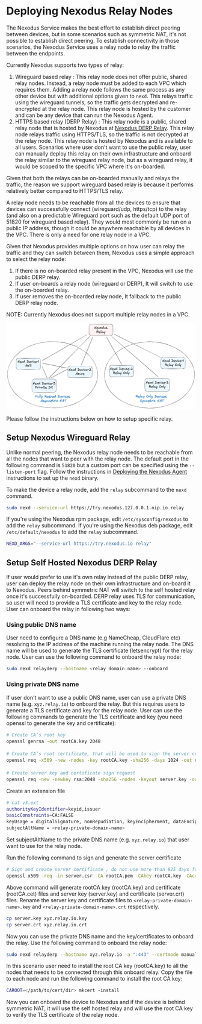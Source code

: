# Deploying Nexodus Relay Nodes

The Nexodus Service makes the best effort to establish direct peering between devices, but in some scenarios such as symmetric NAT, it's not possible to establish direct peering. To establish connectivity in those scenarios, the Nexodus Service uses a relay node to relay the traffic between the endpoints.

Currently Nexodus supports two types of relay:

1. Wireguard based relay :
    This relay node does not offer public, shared relay nodes. Instead, a relay node must be added to each VPC which requires them. Adding a relay node follows the same process as any other device but with additional options given to `nexd`. This relays traffic using the wireguard tunnels, so the traffic gets decrypted and re-encrypted at the relay node. This relay node is hosted by the customer and can be any device that can run the Nexodus Agent.
2. HTTPS based relay (DERP Relay) :
    This relay node is a public, shared relay node that is hosted by Nexodus at [Nexodus DERP Relay](relay.nexodus.io). This relay node relays traffic using HTTPS/TLS, so the traffic is not decrypted at the relay node. This relay node is hosted by Nexodus and is available to all users. Scenarios where user don't want to use the public relay, user can manually deploy this relay on their own infrastructure and onboard the relay similar to the wireguard relay node, but as a wireguard relay, it would be scoped to the specific VPC where it's on-boarded.

Given that both the relays can be on-boarded manually and relays the traffic, the reason we support wireguard based relay is because it performs relatively better compared to HTTPS/TLS relay.

A relay node needs to be reachable from all the devices to ensure that devices can successfully connect (wireguard/udp, https/tcp) to the relay (and also on a predictable Wireguard port such as the default UDP port of 51820 for wireguard based relay). They would most commonly be run on a public IP address, though it could be anywhere reachable by all devices in the VPC. There is only a need for one relay node in a VPC.

Given that Nexodus provides multiple options on how user can relay the traffic and they can switch between them, Nexodus uses a simple approach to select the relay node:

1. If there is no on-boarded relay present in the VPC, Nexodus will use the public DERP relay.
2. If user on-boards a relay node (wireguard or DERP), It will switch to use the on-boarded relay.
3. If user removes the on-boarded relay node, It fallback to the public DERP relay node.

NOTE: Currently Nexodus does not support multiple relay nodes in a VPC.

![no-alt-text](../images/relay-nodes-diagram-1.png)

Please follow the instructions below on how to setup specific relay.

## Setup Nexodus Wireguard Relay

Unlike normal peering, the Nexodus relay node needs to be reachable from all the nodes that want to peer with the relay node. The default port in the following command is `51820` but a custom port can be specified using the `--listen-port` flag. Follow the instructions in [Deploying the Nexodus Agent](agent.md) instructions to set up the `nexd` binary.

To make the device a relay node, add the `relay` subcommand to the `nexd` command.

```sh
sudo nexd --service-url https://try.nexodus.127.0.0.1.nip.io relay
```

If you're using the Nexodus rpm package, edit `/etc/sysconfig/nexodus` to add the `relay` subcommand. If you're using the Nexodus deb package, edit `/etc/default/nexodus` to add the `relay` subcommand.

```sh
NEXD_ARGS="--service-url https://try.nexodus.io relay"
```

## Setup Self Hosted Nexodus DERP Relay

If user would prefer to use it's own relay instead of the public DERP relay, user can deploy the relay node on their own infrastructure and on-board it to Nexodus. Peers behind symmetric NAT will switch to the self hosted relay once it's successfully on-boarded. DERP relay uses TLS for communication, so user will need to provide a TLS certificate and key to the relay node. User can onboard the relay in following two ways:

### Using public DNS name

User need to configure a DNS name (e.g NameCheap, CloudFlare etc) resolving to the IP address of the machine running the relay node. The DNS name will be used to generate the TLS certificate (letsencrypt) for the relay node. User can use the following command to onboard the relay node:

```sh
sudo nexd relayderp --hostname <relay domain name> --onboard
```

### Using private DNS name

If user don't want to use a public DNS name, user can use a private DNS name (e.g. `xyz.relay.io`) to onboard the relay. But this requires users to generate a TLS certificate and key for the relay node. User can use the following commands to generate the TLS certificate and key (you need openssl to generate the key and certificate):

```sh
# Create CA’s root key
openssl genrsa -out rootCA.key 2048

# Create CA’s root certificate, that will be used to sign the server certificate
openssl req -x509 -new -nodes -key rootCA.key -sha256 -days 1024 -out rootCA.pem

# Create server key and certificate sign request
openssl req -new -newkey rsa:2048 -sha256 -nodes -keyout server.key -out server.csr
```

Create an extension file

```sh
# cat v3.ext
authorityKeyIdentifier=keyid,issuer
basicConstraints=CA:FALSE
keyUsage = digitalSignature, nonRepudiation, keyEncipherment, dataEncipherment
subjectAltName = <relay-private-domain-name>
```

Set subjectAltName to the private DNS name (e.g. `xyz.relay.io`) that user want to use for the relay node.

Run the following command to sign and generate the server certificate

```sh
# Sign and create server certificate , do not use more than 825 days for certificate, otherwise Darwin OS will throw error
openssl x509 -req -in server.csr -CA rootCA.pem -CAkey rootCA.key -CAcreateserial -out server.crt -days 800 -sha256 -extfile v3.ext
```

Above command will generate rootCA key (rootCA.key) and certificate (rootCA.cet) files and server key (server.key) and certificate (server.crt) files. Rename the server key and certificate files to `<relay-private-domain-name>.key` and `<relay-private-domain-name>.crt` respectively.

```sh
cp server.key xyz.relay.io.key
cp server.crt xyz.relay.io.crt
```

Now you can use the private DNS name and the key/certificates to onboard the relay. Use the following command to onboard the relay node:

```sh
sudo nexd relayderp --hostname xyz.relay.io -a ":443" --certmode manual --certdir "<certificate-directory-path>"  --onboard
```

In this scenario user need to install the root CA key (rootCA.key) to all the nodes that needs to be connected through this onboard relay. Copy the file to each node and run the following command to install the root CA key:

```sh
CAROOT=</path/to/cert/dir> mkcert -install
```

Now you can onboard the device to Nexodus and if the device is behind symmetric NAT, it will use the self hosted relay and will use the root CA key to verify the TLS certificate of the relay node.
